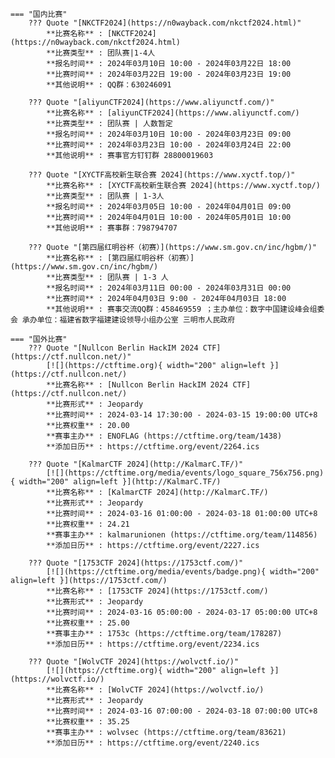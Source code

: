     === "国内比赛"
        ??? Quote "[NKCTF2024](https://n0wayback.com/nkctf2024.html)"  
            **比赛名称** : [NKCTF2024](https://n0wayback.com/nkctf2024.html)  
            **比赛类型** : 团队赛|1-4人  
            **报名时间** : 2024年03月10日 10:00 - 2024年03月22日 18:00  
            **比赛时间** : 2024年03月22日 19:00 - 2024年03月23日 19:00  
            **其他说明** : QQ群：630246091  
            
        ??? Quote "[aliyunCTF2024](https://www.aliyunctf.com/)"  
            **比赛名称** : [aliyunCTF2024](https://www.aliyunctf.com/)  
            **比赛类型** : 团队赛 | 人数暂定  
            **报名时间** : 2024年03月10日 10:00 - 2024年03月23日 09:00  
            **比赛时间** : 2024年03月23日 10:00 - 2024年03月24日 22:00  
            **其他说明** : 赛事官方钉钉群 28800019603  
            
        ??? Quote "[XYCTF高校新生联合赛 2024](https://www.xyctf.top/)"  
            **比赛名称** : [XYCTF高校新生联合赛 2024](https://www.xyctf.top/)  
            **比赛类型** : 团队赛 | 1-3人  
            **报名时间** : 2024年03月05日 10:00 - 2024年04月01日 09:00  
            **比赛时间** : 2024年04月01日 10:00 - 2024年05月01日 10:00  
            **其他说明** : 赛事群：798794707  
            
        ??? Quote "[第四届红明谷杯（初赛）](https://www.sm.gov.cn/inc/hgbm/)"  
            **比赛名称** : [第四届红明谷杯（初赛）](https://www.sm.gov.cn/inc/hgbm/)  
            **比赛类型** : 团队赛 | 1-3 人  
            **报名时间** : 2024年03月11日 00:00 - 2024年03月31日 00:00  
            **比赛时间** : 2024年04月03日 9:00 - 2024年04月03日 18:00  
            **其他说明** : 赛事交流QQ群：458469559 ；主办单位：数字中国建设峰会组委会 承办单位：福建省数字福建建设领导小组办公室 三明市人民政府  
                
    === "国外比赛"
        ??? Quote "[Nullcon Berlin HackIM 2024 CTF](https://ctf.nullcon.net/)"  
            [![](https://ctftime.org){ width="200" align=left }](https://ctf.nullcon.net/)  
            **比赛名称** : [Nullcon Berlin HackIM 2024 CTF](https://ctf.nullcon.net/)  
            **比赛形式** : Jeopardy  
            **比赛时间** : 2024-03-14 17:30:00 - 2024-03-15 19:00:00 UTC+8  
            **比赛权重** : 20.00  
            **赛事主办** : ENOFLAG (https://ctftime.org/team/1438)  
            **添加日历** : https://ctftime.org/event/2264.ics  
            
        ??? Quote "[KalmarCTF 2024](http://KalmarC.TF/)"  
            [![](https://ctftime.org/media/events/logo_square_756x756.png){ width="200" align=left }](http://KalmarC.TF/)  
            **比赛名称** : [KalmarCTF 2024](http://KalmarC.TF/)  
            **比赛形式** : Jeopardy  
            **比赛时间** : 2024-03-16 01:00:00 - 2024-03-18 01:00:00 UTC+8  
            **比赛权重** : 24.21  
            **赛事主办** : kalmarunionen (https://ctftime.org/team/114856)  
            **添加日历** : https://ctftime.org/event/2227.ics  
            
        ??? Quote "[1753CTF 2024](https://1753ctf.com/)"  
            [![](https://ctftime.org/media/events/badge.png){ width="200" align=left }](https://1753ctf.com/)  
            **比赛名称** : [1753CTF 2024](https://1753ctf.com/)  
            **比赛形式** : Jeopardy  
            **比赛时间** : 2024-03-16 05:00:00 - 2024-03-17 05:00:00 UTC+8  
            **比赛权重** : 25.00  
            **赛事主办** : 1753c (https://ctftime.org/team/178287)  
            **添加日历** : https://ctftime.org/event/2234.ics  
            
        ??? Quote "[WolvCTF 2024](https://wolvctf.io/)"  
            [![](https://ctftime.org){ width="200" align=left }](https://wolvctf.io/)  
            **比赛名称** : [WolvCTF 2024](https://wolvctf.io/)  
            **比赛形式** : Jeopardy  
            **比赛时间** : 2024-03-16 07:00:00 - 2024-03-18 07:00:00 UTC+8  
            **比赛权重** : 35.25  
            **赛事主办** : wolvsec (https://ctftime.org/team/83621)  
            **添加日历** : https://ctftime.org/event/2240.ics  
            